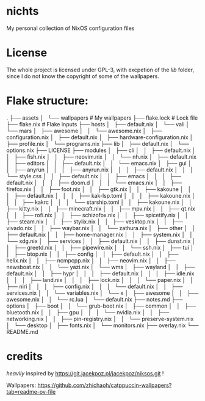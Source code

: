 # nichts
My personal collection of NixOS configuration files
# License 
The whole project is licensed under GPL-3, with excpetion of the *lib* folder, since I do not know the copyright of some of the wallpapers. 

# Flake structure: 
.
├── assets
│   └── wallpapers # My wallpapers
├── flake.lock # Lock file
├── flake.nix # Flake inputs
├── hosts
│   ├── default.nix
│   └── vali
│       └── mars
│           ├── awesome
│           │   └── awesome.nix
│           ├── configuration.nix
│           ├── default.nix
│           ├── hardware-configuration.nix
│           ├── profile.nix
│           └── programs.nix
├── lib
│   ├── default.nix
│   └── options.nix
├── LICENSE
├── modules
│   ├── cli
│   │   ├── default.nix
│   │   ├── fish.nix
│   │   ├── neovim.nix
│   │   └── nh.nix
│   ├── default.nix
│   ├── editors
│   │   ├── default.nix
│   │   └── emacs.nix
│   ├── gui
│   │   ├── anyrun
│   │   │   ├── anyrun.nix
│   │   │   ├── default.nix
│   │   │   └── style.css
│   │   ├── default.nix
│   │   ├── emacs
│   │   │   ├── default.nix
│   │   │   ├── doom.d
│   │   │   └── emacs.nix
│   │   ├── firefox.nix
│   │   ├── foot.nix
│   │   ├── gtk.nix
│   │   ├── kakoune
│   │   │   ├── default.nix
│   │   │   ├── kak-lsp.toml
│   │   │   ├── kakoune.nix
│   │   │   ├── kakrc
│   │   │   └── starship.toml
│   │   ├── kakoune.nix
│   │   ├── kitty.nix
│   │   ├── minecraft.nix
│   │   ├── mpv.nix
│   │   ├── qt.nix
│   │   ├── rofi.nix
│   │   ├── schizofox.nix
│   │   ├── spicetify.nix
│   │   ├── steam.nix
│   │   ├── stylix.nix
│   │   ├── vesktop.nix
│   │   ├── vivado.nix
│   │   ├── waybar.nix
│   │   └── zathura.nix
│   ├── other
│   │   ├── default.nix
│   │   ├── home-manager.nix
│   │   ├── system.nix
│   │   └── xdg.nix
│   ├── services
│   │   ├── default.nix
│   │   ├── dunst.nix
│   │   ├── greetd.nix
│   │   ├── pipewire.nix
│   │   └── ssh.nix
│   ├── tui
│   │   ├── btop.nix
│   │   ├── config
│   │   ├── default.nix
│   │   ├── helix.nix
│   │   ├── ncmpcpp.nix
│   │   ├── neovim.nix
│   │   ├── newsboat.nix
│   │   └── yazi.nix
│   └── wms
│       ├── wayland
│       │   ├── default.nix
│       │   ├── hypr
│       │   │   ├── default.nix
│       │   │   ├── idle.nix
│       │   │   ├── land.nix
│       │   │   ├── lock.nix
│       │   │   └── paper.nix
│       │   ├── niri
│       │   │   ├── config.nix
│       │   │   └── default.nix
│       │   ├── services.nix
│       │   └── variables.nix
│       └── x
│           ├── awesome
│           │   ├── awesome.nix
│           │   └── rc.lua
│           └── default.nix
├── notes.md
├── options
│   ├── boot
│   │   └── grub-boot.nix
│   ├── common
│   │   ├── bluetooth.nix
│   │   ├── gpu
│   │   │   └── nvidia.nix
│   │   ├── networking.nix
│   │   ├── pin-registry.nix
│   │   └── preserve-system.nix
│   └── desktop
│       ├── fonts.nix
│       └── monitors.nix
├── overlay.nix
└── README.md
# credits
*heavily* inspired by https://git.jacekpoz.pl/jacekpoz/niksos.git !

Wallpapers: https://github.com/zhichaoh/catppuccin-wallpapers?tab=readme-ov-file
